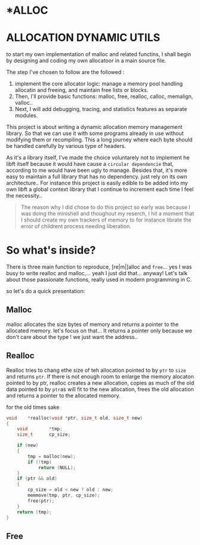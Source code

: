 # *ALLOC

# ALLOCATION DYNAMIC UTILS

to start my own implementation of malloc and related functins, I shall begin by designing and coding my own allocatoor in a main source file.

The step I've chosen to follow are the followed :
1. implement the core allocator logic: manage a memory pool handling allocatin and freeing, and maintain free lists or blocks.
2. Then, I'll provide basic functions: malloc, free, realloc, calloc, memalign, valloc..
3. Next, I will add debugging, tracing, and statistics features as separate modules.

This project is about writing a dynamic allocation memory management library. So that we can use it with some programs already in use without modifying them or recompiling. This a long journey where each byte should be handled carefully by various type of headers. 

As it's a library itself, I've made the choice voluntarely not to implement he libft itself because it would have cause a `circular dependencie` that, according to me would have been ugly to manage. Besides that, it's more easy to maintain a full library that has no dependency. just rely on its own architecture.. For instance this project is easily edible to be added into my own libft a global context library that I continue to increment each time I feel the necessity.. 

> The reason why I did chose to do this project so early was because I was doing the minishell and thoughout my reserch, I hit a moment that I should create my own trackers of memory to for instance librate the error of childrent process needing liberation.


# So what's inside? 

There is three main function to reproduce, [re|m|]alloc and `free`... yes I was busy to write realloc and malloc,... yeah I just did that... anyway! 
Let's talk about those passionate functions, really used in modern programming in C.

so let's do a quick presentation:

## Malloc
malloc allocates the size bytes of memory and returns a pointer to the allocated memory. let's focus on that... It returns a pointer only because we don't care about the type ! we just want the address..

## Realloc
Realloc tries to chang ethe size of teh allocation pointed to by `ptr` to `size` and returns `ptr`. If there is not enough room to enlarge the memory alocaton pointed to by ptr, realloc creates a new allocation, copies as much of the old data pointed to by `ptr`as will fit to the new allocation, frees the old allocation and returns a pointer to the allocated memory.

for the old times sake <p style="color:red"></p>
```c
void    *realloc(void *ptr, size_t old, size_t new)
{
    void        *tmp;
    size_t      cp_size;

    if (new)
    {
        tmp = malloc(new);
        if (!tmp)
            return (NULL);
    }
    if (ptr && old)
    {
        cp_size = old < new ? old : new;
        memmove(tmp, ptr, cp_size);
        free(ptr);
    }
    return (tmp);
}

```
## Free